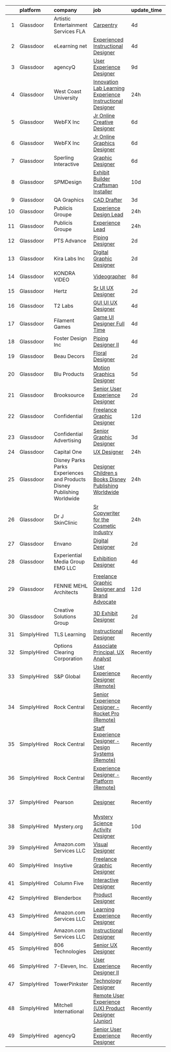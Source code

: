 

|    | platform    | company                                                                  | job                                                                                                                                                                                                                                                                                                                                                                                                                                                                                                                                                                                                                                                                                                                                                                                                                                                                                                                                                                                                                                                                                                        | update_time   | location                     |
|---:|:------------|:-------------------------------------------------------------------------|:-----------------------------------------------------------------------------------------------------------------------------------------------------------------------------------------------------------------------------------------------------------------------------------------------------------------------------------------------------------------------------------------------------------------------------------------------------------------------------------------------------------------------------------------------------------------------------------------------------------------------------------------------------------------------------------------------------------------------------------------------------------------------------------------------------------------------------------------------------------------------------------------------------------------------------------------------------------------------------------------------------------------------------------------------------------------------------------------------------------|:--------------|:-----------------------------|
|  1 | Glassdoor   | Artistic Entertainment Services FLA                                      | [Carpentry](https://www.glassdoor.com/partner/jobListing.htm?pos=120&ao=1110586&s=58&guid=000001815bd39bd3b9a309439129c069&src=GD_JOB_AD&t=SR&vt=w&ea=1&cs=1_429d2312&cb=1655103003984&jobListingId=1007926351902&cpc=67D5E609A3B8C355&jrtk=3-0-1g5dt7701r0mo801-1g5dt770kmfra800-f46ccf55fa284f7a--6NYlbfkN0DfbN369qMeisEgC7jj5eC0gMKO_jhRKpRxlKu8OvcvBC_mrtbzVCtO1-PPriM4zbyvPh5Kx0ZZxvxYr-ICmH_VzdlzrUP_n13rmZEk9FHa8w9AiUdR1DD-CqLI_lv3e2mevQ7O2ZDsXSgFK8I9pYivK4dH0A0iir-K_k_HJqR0z5Y_WFzcBfQT_m5MUFHLpbzXEE8doTXyFiCu3FsqICAtu4L8b-Sw3v8x4URSVr5FNfMVSEEjetamrh6L2YWta3aC-PZVTCQOug2WRds34nkM7ng8deAqSqycecbsEsPAr6HNo9gbok9WeROpBKtFMZMAgbTqMKfP15E5LbT7EH4RJLjOF5xDvqODZ1QRJOU2AkunfGljODprBzOmiAUKeF9BnRyEDkshLkOaQ2liMWJHD_ThU0XEsaZK8rJnTa9sGsutdZBf4Zr9bWyroq6u7_opIZ_NKnu4RYeJoCkkQ42fhU3sqZU0pxXW1Y5shZvElS8JVuqxb4Ku)                                                                                                                                                                                                                                                                       | 4d            | Orlando, FL                  |
|  2 | Glassdoor   | eLearning net                                                            | [Experienced Instructional Designer](https://www.glassdoor.com/partner/jobListing.htm?pos=108&ao=1110586&s=58&guid=000001815bd39bd3b9a309439129c069&src=GD_JOB_AD&t=SR&vt=w&ea=1&cs=1_c5a2094b&cb=1655103003981&jobListingId=1007926166528&cpc=96F8E6828E6A41D1&jrtk=3-0-1g5dt7701r0mo801-1g5dt770kmfra800-0e300808eede0b6e--6NYlbfkN0BLsKmYwruoxPDuHzmV-gAhFJ7nRhjdkUFJv5NXbpBpHi_d6Bzkl4_Ddbmm0KZbcXCCLwGMMNioVqbmS_u45-MDAxx0R3nUbbd8CZ1XUlG1D0oX_P8Vg24Rf8xJqsWMGa-9wiuRuYry9NmSqUKhXKPjpGwj0yPQJknDB6DVfCDO-hJBk63IbDSZHMj7jsd7TZspe2j1OCR75lMvZ98P1YrEv2EwwaAT275te6EYxzOyCPzWpIJdioTCzFrv32dtQEP3D72eh7QvRShGrxESELqRJDpKrFiMzbvONN1W1rF3psDC_6zwQJW8enLIT0p-MEND-QxLjKKJ-tAYSbS1-QhNuUU45No96G-_Dz44CC3BisJmpAK1Gxb-bXEf2Cizr1B2-_GSLzW15BoZmEG0elYPvdHkVi9nv1lv6ihjxIbYVTcQBC_4vp3wGudwWFczKJ3bxiyX0bg3HM-3hGztPo0uzvz2lMMRoDNpOhANjbSzHKoiWTeHwlIw9qI14Oh1FrRgcZo1br34b-Ly19cYLGjw)                                                                                                                                                                                                              | 4d            | Glendale, CA                 |
|  3 | Glassdoor   | agencyQ                                                                  | [User Experience Designer](https://www.glassdoor.com/partner/jobListing.htm?pos=116&ao=1110586&s=58&guid=000001815bd39bd3b9a309439129c069&src=GD_JOB_AD&t=SR&vt=w&cs=1_12262d7c&cb=1655103003983&jobListingId=1007916648604&cpc=83630893E902B957&jrtk=3-0-1g5dt7701r0mo801-1g5dt770kmfra800-5b7afdf026f66865--6NYlbfkN0DsWseXbthtuOq65DUO4a6nvXEx-gOgYrucgsO1yEHDi6OOFnBL9GwwfghjTN6hcLP7EML5oqMHfohjmY_hi_Znc7t6cmrAt13MomIFjLQgMi5OrRLowbZO5GlEXBJDBHc-4A5ze1MhVRltOHZrQ0aLua6a7EMNkfjIDizgGCqs34NJCHun3R2wbtzLdAJd8ZvJ0UhBBtjqtZJPSIHW0IAzcnkfgSBRt9niSfYudrdaXdh7JkV2EAmxYNRs__6MrjQv6_K6G8A2T1WRDqEyUXWOaliRYz1wyKdFT4fwblZqJTNYU4_4CpsKannpY1PbrlP9r79e3BAVKatBPK4-qGef9kKhJWkrgE7NKb2yiV1WIYPVPqbIy3tPwkaaMf8cqNtuBTdvT5Pkxsxclr0IuUMhmXwH9EocTid0LisNrDA5cMKaq2MB5_nsSTKe5CHsLT_DVKlSiZRoCIGWUz6iwE8OClJSw3Qa-n6l9MN7Aj5mnhIsBuIapUS7rG68DaagksbufPxCWz7iQTupBNYitfjowGjYsD7TkIY%3D)                                                                                                                                                                                                               | 9d            | Bethesda, MD                 |
|  4 | Glassdoor   | West Coast University                                                    | [Innovation Lab Learning Experience Instructional Designer](https://www.glassdoor.com/partner/jobListing.htm?pos=129&ao=1110586&s=58&guid=000001815bd39bd3b9a309439129c069&src=GD_JOB_AD&t=SR&vt=w&cs=1_b25dc3b4&cb=1655103003985&jobListingId=1007934885164&cpc=84DBBAA61F05C438&jrtk=3-0-1g5dt7701r0mo801-1g5dt770kmfra800-4db6311e09c3e61f--6NYlbfkN0BQIl4QzXBPvhmhYBxy0zGrOX0NBriyOPqUn7d938tcqDh1z1FM8bvsB7no6z3w-Z3JBFwJhhYsIGmfMM8WmjUBmpFA4wJyh7rFMeuu4vx5nxBxl6SPJMcbucEqlhpOu3N_JoK84r6W08nycoTfaCSstgy62LV-CvD8lRjnAZsulYKkpuP9FCo2YHrKiZzDhFLXjZ5x8C9o-5My-93HY8eTz5KeNAJgRJudwV_3dI4PrQeu9qdlQDyYyN3cm8lWwnbjMWdEW69V80Ew1P8wOMmZ1UuIjjlzIhqVgWmlDaAZlekpmJ2t8IjERdbwEXnyd9NVdjRoLzLwZnXHf2aBpA9EQoH-fr7aKC6aGmKHitsLQB2MrSPCQU-4Sai9F8LPYobKOobHZmNbefy0opDnKEHdKIe0FGhgV_2-1mGYiM8QGt3uSS2P4p2T)                                                                                                                                                                                                                                                                                            | 24h           | Irvine, CA                   |
|  5 | Glassdoor   | WebFX  Inc                                                               | [Jr  Online Creative Designer](https://www.glassdoor.com/partner/jobListing.htm?pos=105&ao=1110586&s=58&guid=000001815bd39bd3b9a309439129c069&src=GD_JOB_AD&t=SR&vt=w&cs=1_895c25e9&cb=1655103003980&jobListingId=1007920957224&cpc=1787BE36DE28B9E2&jrtk=3-0-1g5dt7701r0mo801-1g5dt770kmfra800-a5e3d758c20915e7--6NYlbfkN0AA3uNcJ0aeXBAdVd1dUlJvZjHaUXbbC2QUFGJChoFW7xEU327m6es56oflZv-QfBiXaJjOm2dM-p2ULuXGhhiddON2dPCKM8MZpqUxQMhQF42Ox2TJ-0G6ZeH3VMrntCm-DglIegi0fE0cVrwpgnw8SZdQzorpRYu00TAxEqzDvmhaNkrpWfvCy1IEX20iC-zxOaAvKZRx7Q-8ZAVh3sya4PCXGtW-KKLTctKb1U_ltB7bx1uU3IqzwRSNdHw6WwoUCys2NaZ9qmhRBX4Lk6DEFklikCSik7tgJOoiZxsdKP6GeYEo3-UrT7iS7o6hPrGRWA45B0qjjZs3Db4CmNQr-YshN_lMagJUpjom3uqxbrlhJ5k4rFk0Wi8he8aoJxYVUQZLvNito9bRNSTUFexFP_2d5iszLBbl8mqP7KlQ_o0h_vBJ50TBqSEXDD_sOwwId84WGc5LdrHiscDv9cBhCbQQL5bF_wop1fbtN6nidJSq8_lwe15sbeoptIs6qH6Z7QuKpS_VK8sp_EPaxBUOrpWzGIAIW1fx7WR-MPL3Iwct-_gA3TTMW5fwkWrcTjOAT-Ks9v1LOg%3D%3D)                                                                                                                                                             | 6d            | Harrisburg, PA               |
|  6 | Glassdoor   | WebFX  Inc                                                               | [Jr  Online Graphics Designer](https://www.glassdoor.com/partner/jobListing.htm?pos=113&ao=1110586&s=58&guid=000001815bd39bd3b9a309439129c069&src=GD_JOB_AD&t=SR&vt=w&cs=1_aab87786&cb=1655103003983&jobListingId=1007920957213&cpc=D39918EEEC7506B0&jrtk=3-0-1g5dt7701r0mo801-1g5dt770kmfra800-80d573f0880264ab--6NYlbfkN0AA3uNcJ0aeXBAdVd1dUlJvZjHaUXbbC2QUFGJChoFW7xEU327m6es5fnmO4XFfQsHit0WRJPe5OJA5iRLARskirGfeb4yBSk3JQXTiS-CHFNXDds0yi2O7q3SaWvsrTdfSEXmXxdLiePi0Q2QwwVcgYK4vujHRO5mAsJx5W1n3jS_0sKq6Zh7whxXDb93FrgtUU7UgLZCK18I0gxbGEgXOMTtfvxl2JGOy4FaH6-CEOW5-Vt5WFkrNUWGqbUWELXHCB-x519G947_lf-v1j78ZKNbg-hmbjloMDvcWw_4cdcaM_XqFa6Xaih0vrjiAIzNAAN8IMQbYUtVo9IHO1juEbNH6FgVTQ2RflLuDSqCC7vec1t6djcQqJgkK6NBiQ-RFlqz29nOibAcq6ZZgy3CokhWuY2VXCAjSMEetMcjqk6eJjUBxKej-HhQhYeJsDsXH1D0onzlOwOpXL7T0R3crKAssU74Fhy2PMweMlcDj8QD4lVb_tSu_w89Q122UaYGhUAMjABxpqxB1GbilHCKalGGMf8L5K5hy-tDCpPhNoULBE0rH2in4MquFS3CqzwjawKZQDI5Nxg%3D%3D)                                                                                                                                                             | 6d            | Harrisburg, PA               |
|  7 | Glassdoor   | Sperling Interactive                                                     | [Graphic Designer](https://www.glassdoor.com/partner/jobListing.htm?pos=126&ao=1110586&s=58&guid=000001815bd39bd3b9a309439129c069&src=GD_JOB_AD&t=SR&vt=w&ea=1&cs=1_c3937431&cb=1655103003985&jobListingId=1007921317619&cpc=E521981D00147CE2&jrtk=3-0-1g5dt7701r0mo801-1g5dt770kmfra800-ac2d0ebc5b4a6c7d--6NYlbfkN0DTV3gx-52j1uQiE2GJN-L2YhFh41ktKgxhm7-8hzWP-k6CTjdzQd9GG3sNx38Cra8NDSWmzukWcGJxYayY364zoJ6l3EsjdFS4hYeXZmdERnWNvj-uBrOoVjwPDBHBND11xZNenjg0p4XwZsxPG72zS71xbWfqiaqtAYHAoc2kqZ0oXO97ZYDp2_S1BUGpx6Zz1jXcJqS5VNERHTnuR7OWu9GNi3jRv6pAtpxIY49aIUhjp_UElrJhrC2qlfzbXQxthZ9bNsQWEqt4STPhRUKOu0pQwiucLCodabhP7p9ekd3D9otN1kEX-tSgjxtDu5Hf4MDz1MFKjGmU5Hk2S-3XyNhXgMc6Bx3l_4kHBVhtOi1pA2yfYfut4bnYUtKJsc8t4qS7F7x4TTI-PEAL9prYo0lEmgQRfRH5lb9gZnNisTrXCGS20PoJc8wUZd1HlVOhioUQy3HKvO3uUxoWotggxSaCDrKNJu7m0MJDOEpwrxJ3yISNH_uSl2aojnddzIQ%3D)                                                                                                                                                                                                                                                  | 6d            | Salem, MA                    |
|  8 | Glassdoor   | SPMDesign                                                                | [Exhibit Builder Craftsman Installer](https://www.glassdoor.com/partner/jobListing.htm?pos=104&ao=1110586&s=58&guid=000001815bd39bd3b9a309439129c069&src=GD_JOB_AD&t=SR&vt=w&ea=1&cs=1_b40e7cef&cb=1655103003981&jobListingId=1007913748379&cpc=90DDC10EE2FEFC6C&jrtk=3-0-1g5dt7701r0mo801-1g5dt770kmfra800-ebe5fcb588326706--6NYlbfkN0DStuOxfeU6oMr8HWv8ZsY-oymFjh9xWjVYq8dh0_h4YnTzMdR8dgKy4ltGF_z-bnCJZRJfyReQOsX5h5mPOIU2UbXksbDUe0_g-kXfU11KidscaajSansFGR0orMQDH-y0hUUbpQImGu56c3HPaJv-vObOS25lY9XSUkowIflHhLIyR85bLPKuxUORf2GfKTJRnYmykv-nVVg8uzuQHrVislR6tAIdCMeI94MBt3KmxwSmL69e5K8myhuxzeZlJH6VzTYSktOPhDwen3yIgkAh4m3K0D9woRBAL0nninzq_GHXztJXMIroWrdFBoySJZIZAU15d2o4NeEsgZDXZrl41ARhmLy82sGRtVkYBaPse_ryzRsNGmLcEYcaK7uk10NL2IoJoAqF50wqVARHo96raaefxlnbuJD_KYh4m5aaK5Q8hrftrw1lJIJEQlFLZOnHGolFDEo2AS12gpwYK6rs83YfKjNOT7YUXN1nFawpmbbLB0gkpCMqu-RR2kqr5cOZQe6fgpsTJR3Wc0U2r91-VPMNg2ZsoN8%3D)                                                                                                                                                                                               | 10d           | Orange, CA                   |
|  9 | Glassdoor   | QA Graphics                                                              | [CAD Drafter](https://www.glassdoor.com/partner/jobListing.htm?pos=102&ao=1110586&s=58&guid=000001815bd39bd3b9a309439129c069&src=GD_JOB_AD&t=SR&vt=w&ea=1&cs=1_2e795216&cb=1655103003980&jobListingId=1007929115239&cpc=F7FE6DE0399BC26D&jrtk=3-0-1g5dt7701r0mo801-1g5dt770kmfra800-5eaddf8192b2e21a--6NYlbfkN0CnvnrZV6i1JGX1yqycrBVKxG_QbmFGo1hJvaAPDrdCVTET5rWUgFWpOR53-U-UO0ss-9Q9IW5U0KN0QLrG-sgl6i1hb2mAsw6pWSJUCbRZVKKXqN6JNnYKpsLFUE2kAXvQeGOce74yYxx6YQUm7XOZKxce3z6gQgenBdtgzXJpuwBq2jufTZwoeY5dw2ayau0wUgFKk_zBkQ2GnWmJV38syfdiiAE92uT83-_ARzW0c9QLGqODWlQxkkhxkt5tczOXgk4zwttCqf0E7CuV_j-QUaurXTtOb7C_U7E0lcK_pt9KrCNCo9Uuw9ditvTMo9VqsI85bB9FqumjyybMYUW4Qhj-uEsnQ2pP3ZI_yfCsDJCK5s4W0Qdy9WBRBiJ31usJzZSLZmzQar5CkvgyreR5pg9TI7tQ4CHO7DxExmBEG7Kp6WRDHG_Xq7Ce8KRod56yMOZU4h3ZK_hIinXPCN7JVem1SRftpcYQlpgUJTlQtIn46imfvasWkfE4XTXcBe0%3D)                                                                                                                                                                                                                                                       | 3d            | Ankeny, IA                   |
| 10 | Glassdoor   | Publicis Groupe                                                          | [Experience Design Lead](https://www.glassdoor.com/partner/jobListing.htm?pos=125&ao=1110586&s=58&guid=000001815bd39bd3b9a309439129c069&src=GD_JOB_AD&t=SR&vt=w&cs=1_fdd4b342&cb=1655103003984&jobListingId=1007934425811&cpc=2187E14FC6F1B769&jrtk=3-0-1g5dt7701r0mo801-1g5dt770kmfra800-48879072512d3781--6NYlbfkN0D_XFSRfOpY7hhzl86VUrgfgdzYRVdqdkK81Ka1OFk9uvbkATakQEdFwrYHTgh9OVwBtHYeST2bQIZypaapzC5_gBMoNSKq9a0VmVPt8nPIawEVaSX8pzZ7DhybSTHghezHwJ6zCPhe0v6RsINTDFz0Zeg59Yf3BeMS6WHq37pZxT77ngOYFOEqhIH4AjNwjp-fozXaka_6T5IsuPOCezXbLRQ8F9Pu3HccZSYTexDP6YmEMEz2zTEwh3WtY4pWnij5hznyXMV_aGcLPhkXKTzJHyoXa5F6mJksHS9X6QNVzTAnpJEHb90do7w0Bg-ADfZaA04TBo1TArLGBR7P0wkyQxYdYIe86kjtmEEH3yv3msxXNFXkjpCP3FB9hvd2OpUtbrfUW-B27r4RGogUG2UndRnjiDz9xacwrBIlAISGQcE1U1CRedAj7bUDD-U5lOwhlxSlF8iWnVyEA8pYpDZIvEfYO3Un8gZhtVVekrwOwmDFwrr6_P9c26wb7d7m5RXugzhOwbYDC-h9vSja2OeVhAot2d0iPyMqFIyYy_t_oBZ8d-9R1_W_SuWrim8xSudj3IshVWwTkICE_TP_C-O1Ah1ISZy_p5SB955Wzo6-2duA8ZZ0PbFfqHMEC4srr-I%3D)                                                                                                                 | 24h           | Washington, DC               |
| 11 | Glassdoor   | Publicis Groupe                                                          | [Experience Lead](https://www.glassdoor.com/partner/jobListing.htm?pos=124&ao=1110586&s=58&guid=000001815bd39bd3b9a309439129c069&src=GD_JOB_AD&t=SR&vt=w&cs=1_30184811&cb=1655103003984&jobListingId=1007934425680&cpc=A938E184CF850189&jrtk=3-0-1g5dt7701r0mo801-1g5dt770kmfra800-5de26b92487100cd--6NYlbfkN0D_XFSRfOpY7hhzl86VUrgfgdzYRVdqdkK81Ka1OFk9uvbkATakQEdFwrYHTgh9OVwBtHYeST2bQOKho9oNTz5dJjMzBDI0NXKkfSiDC3oYwCot7q3Kg8aKB6OYII86COM6JACrc8fj5wAWI3wGFbwIjOZ76oJ_3Ut3rkcXlLIKFQebSIqNc2i12ZTXnm6B_qdtC7pklNjbUR6y6VWRmAG9lYJOji6AWGBL1HMl39OATt_J5YAMUsMQyt0Ifb2irDXJn7MCXHDZYSWe3h3GIy63r7RngtZmvWf-wb5C30TIhCKggu5XuiDf8X5MV5ZAcFVqf8QhuVnoQ6jt9LfDtDDc3UBzMsY_TNcIek2ufgqJa2pQEk2fIdjDgnjW6JRfSQ5pyQ7dtQS9J2ShLzGept0h6GRxgrRp8G1d-cogf4dIAsQAnRuEMcf9TxrADVG0OIvGFUR0JGqswa4C1EXt1c-P2cL55MjYlKwqjx0F3k1f9MQWKR6Lk1vyEF8fCuBz0Y3-xoePVG163rwfVRIPZkL0Jzu8J5ha5RzYn3IAON1JgP7Y9DHM-tZhBF4tXBIuP9c_xLoTdk9tqXzQTFfcDnes)                                                                                                                                                                      | 24h           | Minneapolis, MN              |
| 12 | Glassdoor   | PTS Advance                                                              | [Piping Designer](https://www.glassdoor.com/partner/jobListing.htm?pos=118&ao=1110586&s=58&guid=000001815bd39bd3b9a309439129c069&src=GD_JOB_AD&t=SR&vt=w&ea=1&cs=1_f5d50706&cb=1655103003984&jobListingId=1007932573530&cpc=10100C7693495614&jrtk=3-0-1g5dt7701r0mo801-1g5dt770kmfra800-09813d6ba4233caa--6NYlbfkN0AbRbVq8OvmskiEcE8ix2E9Kyrf8sse4cIAfa1sfcPLRpUGYiSkHhgQ3_gthoIofBzDFr4mSOOLOEk5OwVl_xQUQciWDKq6l3qXrN6TemZA3T4dQHeRvviXBZ4RamISY8iQ8Qdr6IM2iAAftefKQ1oj7vqm0EHIEMju23zXToV9n08aXf2NRVPy7WxOmcW5bMrjsGK7zzUg-90ivinzRpRITOqoGjmH8PmUoUf4NC6LXhl5XyUFWULVnVCiHSeN4vx5nnDiQYB7DVTKSUeRvNPMS05-cg4w9f9QWeb342yQar6DfCKGAQ0-x-mScVll4rNafYNmkbJsx1r5JnlIBf0pdKS-1haKXAn5aRMd20eoLGFL3PfJ_W4LDKqfyES4H0rXEWUuAK3PGo8Oz2MYUYVmxXxFHTOr0AU-EY_tHH81OGcbAOQCzJsk9LoYPkTfQ43zeBxrPjjq3HqZCyhK2y9PaDbNWXtwPEA5umSfHWFZp8DD8GFK3swZ_qS2Xt9pR49A3kMgRLi_nSIex5QdJsxerg5OSplXmMrR3kM8gLlAOt0knmj-8xwpGUDmttQtp8lAyNkCs3kRyCEL86Of8zl92FAiSOiRqPWg1ocph5ai4J7jpERirU_rwICcrhA2AFdrE1bXhBiW9dLNXhs_nu7IJVD-HXsYAjvMB4DFxIqCSnYaMLwYIEbixiL0Xe31EUm1FCTd1vgMmkpA8RJJL-ATtao5espp2ct9aI5ETESTKnvFZWs8pbhA) | 2d            | United States                |
| 13 | Glassdoor   | Kira Labs Inc                                                            | [Digital Graphic Designer](https://www.glassdoor.com/partner/jobListing.htm?pos=110&ao=1110586&s=58&guid=000001815bd39bd3b9a309439129c069&src=GD_JOB_AD&t=SR&vt=w&ea=1&cs=1_20433e84&cb=1655103003982&jobListingId=1007931714607&cpc=3AA3C13EDDBAE8D2&jrtk=3-0-1g5dt7701r0mo801-1g5dt770kmfra800-63078f9b61017978--6NYlbfkN0BTy4Vq3kUv-8E8fBOrhZt-7WJQYqv7u2ur6JnxlE7nq7GY3159wawRaio2Pp8omUcr9Lx8JUMP4X07zfv0R2bw9vVs8Ycj5ClVsoZgw6UTP7ZqXSzOlaDkTvUkFdVl67eYaB4dLL1bCcZN1qht-oShhHpg4hPlYLi66gPTsUCXwJ5I0-p5Opdo2sqv1Csg0mWPuUVXhQ0zAxB7f94KAs0_CKOKxHU0mznIVRQRxrIyNZ5_GqFTxVfi-ItcrJtUsuh8TTPhuHkb7Ph1CoHXxe_Huj7lsutF_PlsW07Fk82A-CEXmnY8ddxVhtlDVzZN3MYabt892aWzxCIfqRBL_p0_gTKdwT6Jpur9-Igxnab0OKERiqG7HJE6UQPGGeLWuk0RK_rU8GY4Kc4q_ej0Dy3-VCcNv086PU6kSVsOsTttbMoFDdndXW-r1GSBBsdhgTAt5A946zDieFIhXLX0kuNY1WHUq9UXBDcCY1k0okam-FM5f5bz4SITiT3PbzlkoBPvJ8kmV0uDBg%3D%3D)                                                                                                                                                                                                                            | 2d            | Fort Lauderdale, FL          |
| 14 | Glassdoor   | KONDRA VIDEO                                                             | [Videographer](https://www.glassdoor.com/partner/jobListing.htm?pos=117&ao=1110586&s=58&guid=000001815bd39bd3b9a309439129c069&src=GD_JOB_AD&t=SR&vt=w&ea=1&cs=1_ffa6f225&cb=1655103003984&jobListingId=1007917607853&cpc=34670CD602BE5E55&jrtk=3-0-1g5dt7701r0mo801-1g5dt770kmfra800-17c47d624a64fb5f--6NYlbfkN0BTy4Vq3kUv-8E8fBOrhZt-7WJQYqv7u2ur6JnxlE7nq7GY3159wawRNx9PVJPpEHgqLOxRZPxQP5DSan4cgaNXWZ1lRPqJUb5rCTMhVek6YOxulfryMt6Yz_HpiTuP3kncCyorKxOyPRCC03Su_hVmckrxyrX-qxmwqKNJFgDVnBDNBsXQqdnWGG_65QhRTTo5ttruBRUXUT_DF3EE9lpcOjXz29cbzruvNuwccCFtVaNL6i7SlxTnWFn-TtzBZqkVr2999IxnKlcT9taLHLj30z19g6DtIdMV3Ub-uI_-AIHehvDw1Jgg9QlRRnr88DGQC66MY3OLXIOvTsAXuviCJBK1H_n-kyqnSNkem8a9naY-9Zy--LaGVNuLLjRCL_pd457xFF-XLH1zn_IDkokpsmjVinezZcJ6pcZ4l3Gt2XTsm2IcgUm52o7S5XyxfvIR08LSBpRv250Grx5KqfkD6oedkQML0RAJUAxYOXJttwNk3U52eSqn)                                                                                                                                                                                                                                                                    | 8d            | Round Rock, TX               |
| 15 | Glassdoor   | Hertz                                                                    | [Sr UI UX Designer](https://www.glassdoor.com/partner/jobListing.htm?pos=127&ao=1110586&s=58&guid=000001815bd39bd3b9a309439129c069&src=GD_JOB_AD&t=SR&vt=w&cs=1_9e6e4c5a&cb=1655103003984&jobListingId=1007931060618&cpc=45DC3EB807283E85&jrtk=3-0-1g5dt7701r0mo801-1g5dt770kmfra800-91b98a7888c7aea1--6NYlbfkN0CY2bW1_UrvxrGosjvcoJFNB3pSLD1pqDJ9L6Rrokobn6ynFDR-KCNFxJ3UiXUWyM3bx2P7d30Z8wqWMXrvSsZ-VcU7rHb9Kc4t1hdOPdBE6_VjqsWwY2qvAENG8PFlrGdgYzHkOvrJTd6uf59CC-JRBoWU6lO1HpSrTWj8UD7XHpFBUmXrJ0zwarM1PAhOHVLDhDLukOOy-t9jQ4OrDCWz5joCKwkRfPHskpM8K2FxoLjUu2vvPhDy4Y9iu6-2e6jZ1KNjpTOVv3WcX0VPKtX_WAwXp_zxYaEH6RuBpEp56Ev06eeZfg0WT-lhZYIdb4JOhC3IQNdYmQpjgaJzEOADT5naLeS94GQzKDpWvRB0HCuE32P5Q0WChNXrWvLIyKucNa1fQvFlVUtNwJ13vp9Osr4F3iXmxnSgkIP4Rlq9Z62jOQnZ2Vy9eADBRjSUjh-bR_5e9qLYGam2G1D7KxzB79XhbIOso3QI_hEC3kEOqwJGXmH4xBes)                                                                                                                                                                                                                                                                    | 2d            | Estero, FL                   |
| 16 | Glassdoor   | T2 Labs                                                                  | [GUI UI UX Designer](https://www.glassdoor.com/partner/jobListing.htm?pos=122&ao=1110586&s=58&guid=000001815bd39bd3b9a309439129c069&src=GD_JOB_AD&t=SR&vt=w&ea=1&cs=1_e03cf43c&cb=1655103003984&jobListingId=1007927015310&cpc=59DEFF8D475298C3&jrtk=3-0-1g5dt7701r0mo801-1g5dt770kmfra800-88fdad46afa941a8--6NYlbfkN0D2W1O6DpjgqM5t-Ytd4rWfN7zm7KgZNT6v4xi380-TNoafG_tUEkKvJdXorb6VoYSE6sjVX1kUCkmsNuH6WCf5kO5Gs5uD9UVjt-nV7YkXjbodDSuQRyGQsosBRGhih3WcdfQltN15nJROO-E6KuzdoSIxQvmOdLaL6hSdVz9Aa1WRUbnTPubpWb-OPiRXltzH0NTS_tURNq2UmoTBRgDMKthWrkvS1eX61OB9YyBaytm7w9EeJ9t2SQR5hFPxmkAMgo6UvIOGwMryK7lQUqIk7LOqdnLykMEty7sAUOA7z7-gKWed2zh8xf4PR2my8C0dB8oDf0Y0KvTnJsxNnTKJN54a5brub2dyjtyKuF1uM07El5o2SK5TTk7MXKOBr3pdLsjGI0ajrps5cbrQyn_sMojYNd260HaWsZqEbplWf3ND7aj8gSuN-R30oLMA_QB75jOOu-XDhmT3Zfr1SWt_)                                                                                                                                                                                                                                                                                              | 4d            | Remote                       |
| 17 | Glassdoor   | Filament Games                                                           | [Game UI Designer   Full Time](https://www.glassdoor.com/partner/jobListing.htm?pos=114&ao=1110586&s=58&guid=000001815bd39bd3b9a309439129c069&src=GD_JOB_AD&t=SR&vt=w&ea=1&cs=1_bd4e1b77&cb=1655103003983&jobListingId=1007926667899&cpc=8A48E7D5890B96AC&jrtk=3-0-1g5dt7701r0mo801-1g5dt770kmfra800-5741f9704e3fa8b7--6NYlbfkN0CIHMGocNKd5hoXLwwKXhS247lQakt22NtwViB8HW65UO_fRUkh-j7Og1M8k5VNV9rYplI4LJe9i7ed3Kmy23rbClFjac3rCags56SL1kJCIrYQichaQUGDB8kNDj1U_zqYlK7mbJnHBhK4jTqTofAnaxL0YVR1u6q9U8_vkCS7BryN6jYcYPvTqdbHtYLL2yhHJaYQqW_MS6pQ2B3_cYvx8lQBazF060gMOckowpcUNu2y8gUeYWkdXKXIbTHsAZTA3WxCv4l6qS9IOS8PK5QRRQXpJHxusdUE9sUdMU8l6I0J4TAFjRMme4UhCCdApTKsduyttflNtbydxQFpwZ5gILyJSCGS2XxD65oFnEmolP_bjSWKc5odSZXqq9Sl-kOl8WhO3vEeFC07lXwyaCpamT5xGOwXlChjKTJeQBxL2Z3-JHvQQtWu4VIxdTP7mF8rseZskRVkh6pcvHz-o1w5)                                                                                                                                                                                                                                                                                    | 4d            | Madison, WI                  |
| 18 | Glassdoor   | Foster Design Inc                                                        | [Piping Designer II](https://www.glassdoor.com/partner/jobListing.htm?pos=101&ao=1110586&s=58&guid=000001815bd39bd3b9a309439129c069&src=GD_JOB_AD&t=SR&vt=w&ea=1&cs=1_9ac582ff&cb=1655103003979&jobListingId=1007926046653&cpc=3F4D62979A3BB1C7&jrtk=3-0-1g5dt7701r0mo801-1g5dt770kmfra800-04995f9c91cafc68--6NYlbfkN0DdLn5tXN_RiyJSiFodarGZFJKa8s6F6AK0THPBWp05MWGACVIr9k5ZqDJPl20F5nYy6reFfQQlbh_zGZHTPcZTiVKzECND-A7NXnpmv5r0J4YoapRSSIvR91fvQAjfkKJWme7rJRDm6KDkI4QQnuYhHlYNEWy0N0WxdZhg00tPjtG8U_Zxp4J7A-QGgqIGWbu2BJ-CDtramOZ9LyBu6q8XQXz9_m4m18-9pF9-t7m96ODOzT6EdFuzkDG9ck2XkAyGjICEfkXrGieWhmgMQ5AGdgYWeaaPfLSMNg99d7JD9dTbdCCXiicsFpm6wQFe_4-dC-Sw6ZOVtorNYLWsaYquuINjLbA958SKVaD7SK01IQR4y7VGR_Nr9iNmFlrDGLIV6FwEnbh6ogK6k3wg1UkLzxgFz5IYadmlRCeoIumOVEoQmfXg679r60UaY5aCIQ-5VSuCpLIe6IZN0whez_KI7RDoIZ5S_8_eQhbIm6_-6T6LgKmgUkVLg-JiV94G0O32lhDgByEmOA%3D%3D)                                                                                                                                                                                                                                  | 4d            | Billings, MT                 |
| 19 | Glassdoor   | Beau Decors                                                              | [Floral Designer](https://www.glassdoor.com/partner/jobListing.htm?pos=119&ao=1110586&s=58&guid=000001815bd39bd3b9a309439129c069&src=GD_JOB_AD&t=SR&vt=w&ea=1&cs=1_89dc868e&cb=1655103003984&jobListingId=1007932580411&cpc=03F67E1B243A1AE3&jrtk=3-0-1g5dt7701r0mo801-1g5dt770kmfra800-310c60e0ee60ec7a--6NYlbfkN0CEdqBUD928120-GTmae0uiQ5rcxyfcwDM3bj5yU56k3wK19-tQxSdeYRfPGX3U-CFzY0VCwqUyzfTKor-jUg1M3jDd36Lk24QP5ot77GPNuZGHVihE4PDJ3OulB4_NabD5bGEQw43yu-R4n8xbAuYbS-QvGOjCYznn8-Fuj6xKLv52mN7N3tW-8b9j8IrRkVIALjXWVI4aUBFj3EPLuBGdwzixLi0AXt-nOPLStLVFIDR3fTzN5eNWu6rc1HB-IbQU7Db8L8w4nHDXk96F63z5M9FD0Jb0fbJu-zTggi7q7WjGhimI6VPP0XuhzOLI6Ma3I6-LnKg3O1UszIOwBDxGQeO2c_xg5mLkBrMunW7wh40td9HD69llx8VA01_f35LrRO507bZbWyEj5E546r2HLrfZIt3mXiRV_HNylaIJrqzmoJsJdq3W5hIPwUKsWcKWEoL8ybrMp0F9h66TRP_yxMAlDz0LSm8xqLxGF0ORCU7n16eLPeHGDPekyLZq-gjjiDbmXGdo7g%3D%3D)                                                                                                                                                                                                                                     | 2d            | Virginia                     |
| 20 | Glassdoor   | Blu Products                                                             | [Motion Graphics Designer](https://www.glassdoor.com/partner/jobListing.htm?pos=111&ao=1110586&s=58&guid=000001815bd39bd3b9a309439129c069&src=GD_JOB_AD&t=SR&vt=w&ea=1&cs=1_c85dbfd0&cb=1655103003982&jobListingId=1007924040836&cpc=D975E6D323D47586&jrtk=3-0-1g5dt7701r0mo801-1g5dt770kmfra800-e9903e5097b1b375--6NYlbfkN0AtR68e5gWpPxoovZgA7Udo-dcymoK0NpHFMpIgh7LYz_jF4aY_SHIfCGlvochyQXgY0Pibwf8bqjQoGS_h-Lv9DlK_kQHDrBB58b_-cIgKf-2-ULv7gMWdJF2YjW4QCNaCKEqIVP8JaKlArWGFmsOJCStR8GIJjde4NCfctuADRHn7eGyHZJ0LJ1yT0M07lhNVyQn_FgP7e00VBmuJqVICWlKrTD2JzgtQEbkFoDxcOX9BEaT9GQT-DYEV92UOuBSk05xD2ZHTmrpACc3yba2FOuovbSItfIHyW6tu6nXON_AgYPHxznImJ_r2EJTwrk8FSd2HwKCGkGyv2c3QwCds7xUX8e11u25OpLw9-r9p3WauX-g_8en93E0ATCH_xiTh7UgGEjjp_cL9P6KrzdlIFD8t1l6NSMT1pCcOiDvI6BV4o3mnsiZopMGzLcOCM5uxBGeFlssQbhMG45XkhKWOwGZpu1uACxBFQMahRFFBHO8KuPFIb6uFKOSjukSjVqbe69Xp2nIH7w%3D%3D)                                                                                                                                                                                                                            | 5d            | Miami, FL                    |
| 21 | Glassdoor   | Brooksource                                                              | [Senior User Experience Designer](https://www.glassdoor.com/partner/jobListing.htm?pos=128&ao=1110586&s=58&guid=000001815bd39bd3b9a309439129c069&src=GD_JOB_AD&t=SR&vt=w&ea=1&cs=1_08e8d4bd&cb=1655103003985&jobListingId=1007931683377&cpc=4B4B39186BDA197B&jrtk=3-0-1g5dt7701r0mo801-1g5dt770kmfra800-c922bf1c9c2b1e17--6NYlbfkN0BhNN3PPgKPbTMZB0Y0J5JTZS3FnMM-ugqbblX4_m-srDJielPNCs_lvQXXEB0CV7PtHbcWLxScxVEHbFkUnx0Qb_fotFd5MXB6eTteXSsHZP6yY-Tydawjb4vUBZWCatZJ0aibPopBgzUC7ZPTsCphsUMiR9Jrr2kP5jbWl99tJs9kKinmawb6gZKENOF7DC_YOvzDqsECwNR3AAAUf7OlGZYWPY9BEgZ1zWp3UX0cUoBHyukCdOayAhHwMUYtKnDJsV_juv-wUB0FJ3zE5ZwrlD1R2KtSqf9aQJrETju00F-5kHFMkbrqJEzoKO2qYsZFK4P2Oe8qjUKoJFpHivpYa7KkUi-rNJOjzMml6xnawQbG79otLDJPQgwxErjw6d9Hj9LIQ-Zoz6NLBBvnnO-UDMgMbBnT3RCSMh9NNYtqrE2Py_Bo47Ugj8Hwt_DfK4tkZVKgPfz24-jvKhcL9EU0pc6WW4tg-vfxSt2fNqr-qyBFHnnpVsTaYMhtZqs3T_hah4k1U1Jr47XsU6M3Pmyn)                                                                                                                                                                                                                 | 2d            | Remote                       |
| 22 | Glassdoor   | Confidential                                                             | [Freelance Graphic Designer](https://www.glassdoor.com/partner/jobListing.htm?pos=103&ao=1110586&s=58&guid=000001815bd39bd3b9a309439129c069&src=GD_JOB_AD&t=SR&vt=w&ea=1&cs=1_9c7d9af8&cb=1655103003980&jobListingId=1007907463958&cpc=2CAED5C921A5F994&jrtk=3-0-1g5dt7701r0mo801-1g5dt770kmfra800-aa998eb2b6ff81f1--6NYlbfkN0AXmc0ozA-ng38EaH65ErDf9X50qwqtw0EVv_aWSftMb4XYgkFokbHaBTL4PC5j-dByB5D07M8KP08yY-yhkVOnSMav7WhqH6rF2ddrUKfninvf5CXgjVsSNwUCdOhuHss6vcsobFZm4LAk56zy_uh_8ht9OuX6D7z3LeuEWOhmKnV_d9Z7aP8L6Xij2sw1D5I6k9ga7k89wZ3HJ6nF8T0UIddtuliyXOr2l2MjKoadleAPkk_09xa2pvrlnDhGLnEVKTwYNpKdj0QJpQnb6B_MZnz4IefToUvoV0ysLQZfv6NW9lEyfzhkkRm5oB65wW-lvawf2hfbkx3gwI4cexdYp5OB2oXgCZVz98-EOw3wvZm_yMoDWfWH-t3JkbTnM8_RqkIDn5dslBKHUcOT5Eezd1kovmBazBf6zVVBm2_YgHIlBnjoKJUngSOc2C13O6PuAxXaslLLvSyBbqGdx-ly1UoYBQ58lqAn_-PIyjNjvdQt9EyLleQxB8a-UXHqUlw%3D)                                                                                                                                                                                                                                        | 12d           | Remote                       |
| 23 | Glassdoor   | Confidential Advertising                                                 | [Senior Graphic Designer](https://www.glassdoor.com/partner/jobListing.htm?pos=121&ao=1110586&s=58&guid=000001815bd39bd3b9a309439129c069&src=GD_JOB_AD&t=SR&vt=w&ea=1&cs=1_7e97a45f&cb=1655103003984&jobListingId=1007929171909&cpc=75B6770C194DCF89&jrtk=3-0-1g5dt7701r0mo801-1g5dt770kmfra800-db75bc005ad3d8de--6NYlbfkN0CQohJm6p55e5kaC1TL5OX-wu9ConMir-J-4osH0N21enDYosfgjvxqioiLsm95LgI3mHRuEUYPHywNDSTus2vEVJjMt22abNWhtvr4aoxPHMWMZlPM-3l69r1tZkkracg14_pNEOd9Q-7xSfSoDIRZ7_lnBAkQZktzY9PM0EkCEZn8ovFUx_ff_g_uH1rEWOK-lOXUG3UFOzYfHuEEfAtehfocjeYgJFZg_0_GdMfTyLtCAig4BGK_ZX7oTq2hztTCV3HOq_zqxBfr6dTWtR0jjU-YmDcdOhEpZ0AGgcy0pagO0NbaGYJdfSzJumCgrbUQRg4Pf2w1R6Bl8XBo9-f8L_pAc0sqiVV3zq7mCxkfF9rqsyFAcDEzoBrlv9eRasuUvvDKXjkJQaEN7gb51xRVSAJ99rxM1gYws3ttjGpWcbes9g94WRxS2uxDX3NE1aM8m3AOuSJRa2mWjYrN6X_8zUBb5SJGSsX0mD5rStUCiAwfl4dcPdel_U5iGhb_gsY%3D)                                                                                                                                                                                                                                           | 3d            | Remote                       |
| 24 | Glassdoor   | Capital One                                                              | [UX Designer](https://www.glassdoor.com/partner/jobListing.htm?pos=115&ao=1110586&s=58&guid=000001815bd39bd3b9a309439129c069&src=GD_JOB_AD&t=SR&vt=w&cs=1_37a9425e&cb=1655103003983&jobListingId=1007934653864&cpc=D39918EEEC7506B0&jrtk=3-0-1g5dt7701r0mo801-1g5dt770kmfra800-8cb46bc4db310664--6NYlbfkN0C3j_zLGvpMLCdiZ0WC46XqVTA1VMZzOzKXPhAXwYlrNb9EbKZEg8x0wzjxx-xvfPpWrrwynm3Up9DhK-B1EhZbnrW2solmGY79X4fS24pBjC9BwNzZz4QYKZZ_0H13jS6ff5YAWWcDvH24d6dNheKxIiT25ozFM7c5nFQ6Wg4x0XM2ZYvI4tyiZrEpddLKZwXH7_mh8Ukctr9FK2U6wFGCYIOFbfl35h_fuf9Gu2F-UzZ2OueXhnJ8CDl6dLB-dAMT96nYwlVIi1nVlNh6guj6EPD_ZxrGfx05oyp_dVkg2D-yuUGfvkvzGBD2c2L2hX82U2yANBgvJCRXjYzPGYi0Th_G_FxGtC3hWItE7CdDpW0tSXthRnFReYDINdeT1OpxCqJd6D2ferW6Us3M8a_0CFl7BKK1jdYaAMPfOxoG4ocwmhyzURJ0IbKU5ZIAFFY%3D)                                                                                                                                                                                                                                                                                                                            | 24h           | Plano, TX                    |
| 25 | Glassdoor   | Disney Parks Parks  Experiences and Products Disney Publishing Worldwide | [Designer  Children s Books   Disney Publishing Worldwide](https://www.glassdoor.com/partner/jobListing.htm?pos=123&ao=1110586&s=58&guid=000001815bd39bd3b9a309439129c069&src=GD_JOB_AD&t=SR&vt=w&cs=1_33728faa&cb=1655103003984&jobListingId=1007934372049&cpc=FD1C1DA32C38CFA7&jrtk=3-0-1g5dt7701r0mo801-1g5dt770kmfra800-359acc2c6d493e5d--6NYlbfkN0DAFTyt7pbDCC2JPO79CSdi1dIb81yjczP5qsKcZIxgiRd1qisRd4re16D_VG3-wzW7qMk83DrT41M6sNGemsqWlhS2LkACeTx1B-FYU6qE2BSZuverhS3vNOFCDi4qqqFWd8ZSQ-Zgvw9QGmUBSVsqAOdtPNjGEp2QbvBiQW8_TjHsJW3J17SnGbDazrkaMX6eXm5lQ80NDkiddAL3s8dxPRBGfHGr-1eoT701hD0lCnAT5Tn-ocnJFRk-CeQm-Hbd-oFbyIpYYVV57jMxhYUSZnXspetZ7Rk8rjcmavP9ToskwOpigD8WYrZGiwh7_TYUJt5CAxovuas83yuLM1QI5WgzJ2tr5n3OlZJy0uxImNntfbvwUxXB7PgK1T5oXPGeyOLFi39WZqEQktRJah262CiIpp2GvF5Twd8Av4j53Vq44n_6gPx5skEuEs8CYiSX2yCAwKpJVg%3D%3D)                                                                                                                                                                                                                                                                 | 24h           | Allen, TX                    |
| 26 | Glassdoor   | Dr  J SkinClinic                                                         | [Sr  Copywriter for the Cosmetic Industry](https://www.glassdoor.com/partner/jobListing.htm?pos=109&ao=1110586&s=58&guid=000001815bd39bd3b9a309439129c069&src=GD_JOB_AD&t=SR&vt=w&ea=1&cs=1_0974c4d6&cb=1655103003982&jobListingId=1007933622676&cpc=9B9B026AC90BB95E&jrtk=3-0-1g5dt7701r0mo801-1g5dt770kmfra800-08fb1948c322ed1a--6NYlbfkN0DeXU0vMxLyKhfauY-dgUBa_3v1DHLtGGo4EP_Dl8CiY1CXhE0AlsdbFPJUimh0saCyb_iZDnP7ubct7CZGzL4DCN2KGRUJCE3fSkN5tPfiKsQD6o8koBV6-B7SXtLaDkqTlrdfzZhsUP13IKoBdbcHwV5gDA0-BxHxhAmzYCMpBnt_O7EKxj9LC6NeWVFZkLuVPygbZ-HS0VI4Vxoq7_eV6l5QeUg9htqsR6w3IKSfM72QBEckRcwo9Ik3plufMT5MzRqPfQyDyLKbkDLx2voD-lXa2NXbXe9ptJt3WenTQWpqD0HxuPQQyVKoGgZxwwAOSQWqQbQH1dGjZFU_EP6Kd30DsmBzfhLuU_bmz26HfXH3xTSwZJvM4AiaB-_60FBm6DOsQZ9ccyyvjuduikno6WfhlhLyXq_lDmXb2cxXmnvmFIZ9dBYB-_MuUn1wjfAu2wJo549RGP4HoKQ-WU0OwvPTvS6i2Kc4Q1e-DzKG2iXj_lvMgTAN0Rb9MWKJ5Z-taNxijEuicw%3D%3D)                                                                                                                                                                                                            | 24h           | Cerritos, CA                 |
| 27 | Glassdoor   | Envano                                                                   | [Digital Designer](https://www.glassdoor.com/partner/jobListing.htm?pos=130&ao=1110586&s=58&guid=000001815bd39bd3b9a309439129c069&src=GD_JOB_AD&t=SR&vt=w&ea=1&cs=1_c01311be&cb=1655103003985&jobListingId=1007931910501&cpc=4B4B39186BDA197B&jrtk=3-0-1g5dt7701r0mo801-1g5dt770kmfra800-a3232e758a2b3087--6NYlbfkN0A6SEPA0oo19F7urbcMd9ffGBJoCGMMG6NttwjNpEa_fFjBqUGybIpFAHbJw-VbQFq9hsF-X5Cfg2gSmgQ5ZnAtHwVQItnTTTVAPki-nIHyGxGZBaEOqyv1xkpCr2OviqWyikIM8rplQFCBh51WEnuMAVC5GtQGSag8w2B5kp9EX_ijQ2g3eyGTe28RC2NUJeIdZWpDPelAZUy9n5k-mNoHwDXyhLek7eDZSMQjkqQcFlSfGJRa7_MjUWYlAG0IbjHZAcJH_tZwfsv56hMER2VwE7cn2aulC0BrzI6dU35GD7IpPN5RPcO2NdYH2v9bp0H14YqvMkB1wcIQAbDTbSSxxNMK_yGx0rSYnr3RuBRJYfp4OVLMgrXyAqSKnon9q5PNRDZrO-FT7RHl-QbTyn978VKajxpVCKKts4HkTJQ5oVXGtwQsUGTfvb__0x0Zh0nIPCLasCFvh6wOP82bo05R4F8YCemwfJ5uPKl4upq1gLYbXyAx6Ase4PBYyW6egXZeksO3xQTdtErSnSyA_qi3SuYmG1UzDHM%3D)                                                                                                                                                                                                                  | 2d            | Green Bay, WI                |
| 28 | Glassdoor   | Experiential Media Group  EMG  LLC                                       | [Exhibition Designer](https://www.glassdoor.com/partner/jobListing.htm?pos=106&ao=1110586&s=58&guid=000001815bd39bd3b9a309439129c069&src=GD_JOB_AD&t=SR&vt=w&ea=1&cs=1_0f66c350&cb=1655103003981&jobListingId=1007925989422&cpc=54F93F5C0A7237D4&jrtk=3-0-1g5dt7701r0mo801-1g5dt770kmfra800-a6d8193b30f55bff--6NYlbfkN0DWtRa9NJfjQIs4MWRRqD4F41esfMsK79cV24t80VXfzWoIWo7wDhVmyZUnlRQS_-iGMlVLOPf2zmP-Kd9d0C9acLE_yyMGRN2rLe2LExMIcAG917M7rpynZGD-r-EMD6N2smUNAgWb6TDtpTxWjhoz_AJSxAtej0D2KcjQr32Ka-491Xun2sU_CXB2PqRhHj1GlYTcUTc4zL9G4v6gJVTU2m1Q68TS7X8zRyP2bjtv0SYZ3qwPrnTITLqnVSYkKEB1z8LagI0weS4SHuYSpztauZYHp8dc7h_e_dVDkjoRDt28lnZXBW7Ze3ZI-1cZvfYoHeoYyuugzfONqSxCNuGNYPXHdCBbg82BBfaBJQryHqkjtmeHWg8zyJflK-18GrzusMCUl5YRJoNkCxgd2AtZc6ypNT7PIpkFVv_xQpb060eIdUdJ0N7KYW-rUnjWaHDNeL-SdJpY2ReddefwbH0iVSMhhD4u80GgMpk9y7FiWF80In_pjFyGqXslMygASeA%3D)                                                                                                                                                                                                                                               | 4d            | Peachtree Corners, GA        |
| 29 | Glassdoor   | FENNIE MEHL Architects                                                   | [Freelance Graphic Designer and Brand Advocate](https://www.glassdoor.com/partner/jobListing.htm?pos=112&ao=1110586&s=58&guid=000001815bd39bd3b9a309439129c069&src=GD_JOB_AD&t=SR&vt=w&ea=1&cs=1_dc36e5f6&cb=1655103003983&jobListingId=1007905966163&cpc=8795CF9063CD573D&jrtk=3-0-1g5dt7701r0mo801-1g5dt770kmfra800-003ba351f1dcb63e--6NYlbfkN0BG1QWpzEe2U3QA6Vqi_sjmYLnL8UwDHOnvXMvQ4BPtGbvMljWF5gVU5_RMG5pVvERma6uIN-MpxqkUhFukZ4vNRes7jdVyWOADuawNGmeBJnAqSCDmmO39KoweiRYWQT4BEB8Htc9ANfSiAJIK1VkPXbz5mYM_WZfjaoddtL36X0oZjMoqadeuX_9C8PqgiiU3Nqu1uVFLjDuytwvKGS4fRdE-5el7-2PuqRrjLtH-2JIumkuGUgzS7jYDSBvKNax5gShNoSiALtEQmWHysHl_hdlca4F_HokxyM4lJ1PPFp9XuYO5JzQTjV51wiqUhAgO6wX9WJV3hkeIXdLrSJvZVnztEtF2wGH3uQ-IRdBAggfrpsy1Qd_k70Yvjr82Sa7JKXPbXhAr7auzGS3B_3TNUSHLjD-W66Vi7D83LtoIY5aMpvxcFusNFiA_SQZqzcVa26sQ_sPviwijwe_cb17s3UoHGsYX2DvngoGjgo0ZbK-xGdNbiAtxH3mquC9ez3t-8dLb-9gpdafLN-5mGkQW)                                                                                                                                                                                                   | 12d           | Remote                       |
| 30 | Glassdoor   | Creative Solutions Group                                                 | [3D Exhibit Designer](https://www.glassdoor.com/partner/jobListing.htm?pos=107&ao=1110586&s=58&guid=000001815bd39bd3b9a309439129c069&src=GD_JOB_AD&t=SR&vt=w&ea=1&cs=1_c97aca92&cb=1655103003981&jobListingId=1007931838252&cpc=4F6831AEBD53791F&jrtk=3-0-1g5dt7701r0mo801-1g5dt770kmfra800-12a1f33820d9f4f3--6NYlbfkN0DdLn5tXN_RiyJSiFodarGZFJKa8s6F6AK0THPBWp05MWGACVIr9k5ZXXdM1YXxddfwyrTnIvaS3KN0qXNl0jY5f5JYbeV6pbg-7WxbP_WvZ7Le_zTjdFTdVSkDw02BYRkS9KNpOeeFIgy2snThSN1PANJVV0sb7S55x_LNJeRS4l1EePdVsuPtp2GWv2NgSvYv7SLXtIuYb094oue2-ri7Cd9-pbeLKLHyzIMp1FfC05r7CITDQBwEazKxJZwJdXQ7v33cU_KoEa6fXPeqz-mmHzm-vOI0nzutanQ65xbgM8aCIQ6Noza8YLEDWJnqIB_QlE_X4T0ULDCcI4Hz5GqQwAVeUdlCnK0vh3XJDJ6lqd774cWG-tN27WjzsfXIywYZ8FFuGR9d8jGQOiLzszxZAHbv9VvxO5YPptNS6IlIVz87iUNnraHlylF2EmVZU7D3_BfseYeATYtatic1FTPHokm2akPMV8kItfYQFN-rp5T000GOdUgcxVfKPDC4UI5usq3I4vh9OA%3D%3D)                                                                                                                                                                                                                                 | 2d            | Clawson, MI                  |
| 31 | SimplyHired | TLS Learning                                                             | [Instructional Designer](https://www.simplyhired.com/job/qNlaY0djob3sNDFQm8oXDUj-j1srrYQqjLVsemCGszsK1T_ABPku9Q?q=interactive+designer)                                                                                                                                                                                                                                                                                                                                                                                                                                                                                                                                                                                                                                                                                                                                                                                                                                                                                                                                                                    | Recently      | Remote                       |
| 32 | SimplyHired | Options Clearing Corporation                                             | [Associate Principal, UX Analyst](https://www.simplyhired.com/job/NJXAUfSOqzVhwx_M0iXaDIbYwM8ExZPwjgA8IYKXBrDi_WqxwVqsDw?q=interactive+designer)                                                                                                                                                                                                                                                                                                                                                                                                                                                                                                                                                                                                                                                                                                                                                                                                                                                                                                                                                           | Recently      | Chicago, IL                  |
| 33 | SimplyHired | S&P Global                                                               | [User Experience Designer (Remote)](https://www.simplyhired.com/job/oU3tJzwSLqmdhoP5YjylgBZnqysO4wlBQZDirRbewfuzHHGszVSZ6w?q=interactive+designer)                                                                                                                                                                                                                                                                                                                                                                                                                                                                                                                                                                                                                                                                                                                                                                                                                                                                                                                                                         | Recently      | Remote                       |
| 34 | SimplyHired | Rock Central                                                             | [Senior Experience Designer - Rocket Pro (Remote)](https://www.simplyhired.com/job/WFOQFrw2mphynW-NsIpy91iE8xWR5Lm0fNy65Uhq_2M__KiA2xz0ow?q=interactive+designer)                                                                                                                                                                                                                                                                                                                                                                                                                                                                                                                                                                                                                                                                                                                                                                                                                                                                                                                                          | Recently      | Detroit, MI                  |
| 35 | SimplyHired | Rock Central                                                             | [Staff Experience Designer - Design Systems (Remote)](https://www.simplyhired.com/job/wGe6C28J11MkzfioyR_m9oiPg-qKrUibYOhMeZWgwGUY78Qox31bDA?q=interactive+designer)                                                                                                                                                                                                                                                                                                                                                                                                                                                                                                                                                                                                                                                                                                                                                                                                                                                                                                                                       | Recently      | New York, NY                 |
| 36 | SimplyHired | Rock Central                                                             | [Experience Designer - Platform (Remote)](https://www.simplyhired.com/job/_bULrOZq7B-ObGKYnFcLCIGO9l6soV9kdX1OZ6n67wwQz6V8mDBtsQ?q=interactive+designer)                                                                                                                                                                                                                                                                                                                                                                                                                                                                                                                                                                                                                                                                                                                                                                                                                                                                                                                                                   | Recently      | Detroit, MI                  |
| 37 | SimplyHired | Pearson                                                                  | [Designer](https://www.simplyhired.com/job/TAw9Osdz-Nq6q8ztldBSTpAkbWtaWemXRsxJFF-oJoyW4QmaJ7PkHw?q=interactive+designer)                                                                                                                                                                                                                                                                                                                                                                                                                                                                                                                                                                                                                                                                                                                                                                                                                                                                                                                                                                                  | Recently      | Des Moines, IA +51 locations |
| 38 | SimplyHired | Mystery.org                                                              | [Mystery Science Activity Designer](https://www.simplyhired.com/job/kuEItjfIgh-eycejQeQSzZ6qrrAGBmkH5GklFoGz22_dm5l6_EodYA?q=interactive+designer)                                                                                                                                                                                                                                                                                                                                                                                                                                                                                                                                                                                                                                                                                                                                                                                                                                                                                                                                                         | 10d           | Remote                       |
| 39 | SimplyHired | Amazon.com Services LLC                                                  | [Visual Designer](https://www.simplyhired.com/job/07csdT2C5wUC0BjRkvFLfN-A2TKuc9tkdRnFlCKVrN7nw2oJdE55kw?q=interactive+designer)                                                                                                                                                                                                                                                                                                                                                                                                                                                                                                                                                                                                                                                                                                                                                                                                                                                                                                                                                                           | Recently      | Remote +1 location           |
| 40 | SimplyHired | Insytive                                                                 | [Freelance Graphic Designer](https://www.simplyhired.com/job/n0OripE-PckRlxkJxrOE2mEr9j9h1x-nkx2-OiK6HDT9Q0R3h3_aNw?q=interactive+designer)                                                                                                                                                                                                                                                                                                                                                                                                                                                                                                                                                                                                                                                                                                                                                                                                                                                                                                                                                                | Recently      | Remote                       |
| 41 | SimplyHired | Column Five                                                              | [Interactive Designer](https://www.simplyhired.com/job/TPYOi10-CdXy3l4ikINHDJdbDmMimRfz_3W4HCBNJppbX8uaztnzTA?q=interactive+designer)                                                                                                                                                                                                                                                                                                                                                                                                                                                                                                                                                                                                                                                                                                                                                                                                                                                                                                                                                                      | Recently      | Remote                       |
| 42 | SimplyHired | Blenderbox                                                               | [Product Designer](https://www.simplyhired.com/job/6Sr_15Iq96mvi8xrVGlv2-TxwBuhVEcY2JvV0YSO48_fqMzDAR3dQw?q=interactive+designer)                                                                                                                                                                                                                                                                                                                                                                                                                                                                                                                                                                                                                                                                                                                                                                                                                                                                                                                                                                          | Recently      | Remote                       |
| 43 | SimplyHired | Amazon.com Services LLC                                                  | [Learning Experience Designer](https://www.simplyhired.com/job/gx8VDEA5MhLBizG9GrcnkEnczUcGKTvPBrtzIJK65EtLfzdZ0QKtrw?q=interactive+designer)                                                                                                                                                                                                                                                                                                                                                                                                                                                                                                                                                                                                                                                                                                                                                                                                                                                                                                                                                              | Recently      | Remote +1 location           |
| 44 | SimplyHired | Amazon.com Services LLC                                                  | [Instructional Designer](https://www.simplyhired.com/job/YARcT0DzqO0xQlFneyTXPHw9LGoxYDFn2eYl0gzbVHT3LNEH2rWt1g?q=interactive+designer)                                                                                                                                                                                                                                                                                                                                                                                                                                                                                                                                                                                                                                                                                                                                                                                                                                                                                                                                                                    | Recently      | Remote +1 location           |
| 45 | SimplyHired | 806 Technologies                                                         | [Senior UX Designer](https://www.simplyhired.com/job/W_-isVl6LVNGU2mQsx6qGALmsjH9NL0rVjuudBC6iLj44nfxWNsLng?q=interactive+designer)                                                                                                                                                                                                                                                                                                                                                                                                                                                                                                                                                                                                                                                                                                                                                                                                                                                                                                                                                                        | Recently      | Plano, TX                    |
| 46 | SimplyHired | 7-Eleven, Inc.                                                           | [User Experience Designer II](https://www.simplyhired.com/job/KqXvTyS1P4tNBijJ1mnyZA1p2JhojehdwJj5EvcSX8xAVOET4zeiEw?q=interactive+designer)                                                                                                                                                                                                                                                                                                                                                                                                                                                                                                                                                                                                                                                                                                                                                                                                                                                                                                                                                               | Recently      | Irving, TX                   |
| 47 | SimplyHired | TowerPinkster                                                            | [Technology Designer](https://www.simplyhired.com/job/Eo8H-ftQNf_Z90KM3AWqWjVLPGHnq1eVo2tzVDpK376dVK5BpxQbSQ?q=interactive+designer)                                                                                                                                                                                                                                                                                                                                                                                                                                                                                                                                                                                                                                                                                                                                                                                                                                                                                                                                                                       | Recently      | Kalamazoo, MI                |
| 48 | SimplyHired | Mitchell International                                                   | [Remote User Experience (UX) Product Designer (Junior)](https://www.simplyhired.com/job/VqQ8ddOEAOGQo06_RUwdtWp0oyLFytC6hYtz6CJ7lLEoNSdM6LkX4g?q=interactive+designer)                                                                                                                                                                                                                                                                                                                                                                                                                                                                                                                                                                                                                                                                                                                                                                                                                                                                                                                                     | Recently      | San Diego, CA                |
| 49 | SimplyHired | agencyQ                                                                  | [Senior User Experience Designer](https://www.simplyhired.com/job/cIDtvicOoH53aMYEP0Ljm-akwv5PTKqGSpFWDKdyocaD4666RjrRkA?q=interactive+designer)                                                                                                                                                                                                                                                                                                                                                                                                                                                                                                                                                                                                                                                                                                                                                                                                                                                                                                                                                           | Recently      | Bethesda, MD                 |